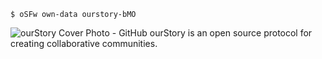 ```
$ oSFw own-data ourstory-bMO
```
![ourStory Cover Photo - GitHub](https://user-images.githubusercontent.com/8133349/174460712-89850b05-3179-4aff-b7ef-146ab4e7335e.png)
ourStory is an open source protocol for creating collaborative communities.

<!--

**Here are some ideas to get you started:**

🙋‍♀️ A short introduction - what is your organization all about?
🌈 Contribution guidelines - how can the community get involved?
👩‍💻 Useful resources - where can the community find your docs? Is there anything else the community should know?
🍿 Fun facts - what does your team eat for breakfast?
🧙 Remember, you can do mighty things with the power of [Markdown](https://docs.github.com/github/writing-on-github/getting-started-with-writing-and-formatting-on-github/basic-writing-and-formatting-syntax)
-->

